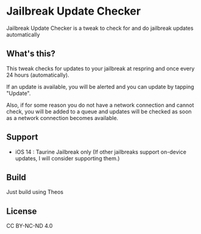 # Jailbreak Update Checker

Jailbreak Update Checker is a tweak to check for and do jailbreak updates automatically

## What's this?

This tweak checks for updates to your jailbreak at respring and once every 24 hours (automatically).

If an update is available, you will be alerted and you can update by tapping "Update".

Also, if for some reason you do not have a network connection and cannot check, you will be added to a queue and updates will be checked as soon as a network connection becomes available.

## Support

- iOS 14 : Taurine Jailbreak only (If other jailbreaks support on-device updates, I will consider supporting them.)

## Build

Just build using Theos

## License

CC BY-NC-ND 4.0

